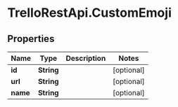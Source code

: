 # TrelloRestApi.CustomEmoji

## Properties

Name | Type | Description | Notes
------------ | ------------- | ------------- | -------------
**id** | **String** |  | [optional] 
**url** | **String** |  | [optional] 
**name** | **String** |  | [optional] 


